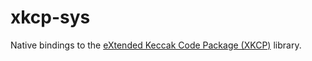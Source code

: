 # xkcp-sys

Native bindings to the [eXtended Keccak Code Package (XKCP)](https://github.com/XKCP/XKCP) library.
